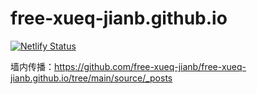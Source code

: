 # free-xueq-jianb.github.io

[![Netlify Status](https://api.netlify.com/api/v1/badges/4bd89203-0d81-470d-97db-ffe8a4de9ed5/deploy-status)](https://app.netlify.com/sites/festive-galileo-63feef/deploys)

墙内传播：https://github.com/free-xueq-jianb/free-xueq-jianb.github.io/tree/main/source/_posts

